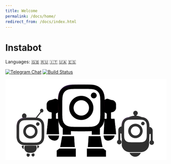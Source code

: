 ```yaml
---
title: Welcome
permalink: /docs/home/
redirect_from: /docs/index.html
---
```

# Instabot

Languages: [🇬🇧](instagrambot.github.io/docs/en/README) [🇷🇺](instagrambot.github.io/docs/ru/README) [🇮🇹](instagrambot.github.io/docs/it/README) [🇺🇦](instagrambot.github.io/docs/ukr/README) [🇪🇸](instagrambot.github.io/docs/es/README)

[![Telegram Chat](https://img.shields.io/badge/chat%20on-Telegram-blue.svg)](https://t.me/instabotproject) [![Build Status](https://travis-ci.org/instagrambot/instabot.svg?branch=master)](https://travis-ci.org/instagrambot/instabot)

![Instabot is better than other open-source bots!](../img/jekyll.png "Instabot is better than other open-source bots!")
